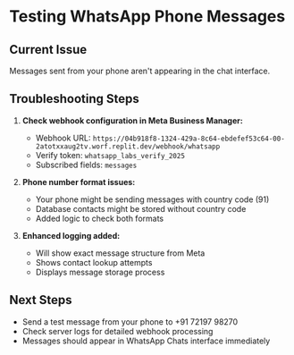# Testing WhatsApp Phone Messages

## Current Issue
Messages sent from your phone aren't appearing in the chat interface.

## Troubleshooting Steps

1. **Check webhook configuration in Meta Business Manager:**
   - Webhook URL: `https://04b918f8-1324-429a-8c64-ebdefef53c64-00-2atotxxaug2tv.worf.replit.dev/webhook/whatsapp`
   - Verify token: `whatsapp_labs_verify_2025`
   - Subscribed fields: `messages`

2. **Phone number format issues:**
   - Your phone might be sending messages with country code (91)
   - Database contacts might be stored without country code
   - Added logic to check both formats

3. **Enhanced logging added:**
   - Will show exact message structure from Meta
   - Shows contact lookup attempts
   - Displays message storage process

## Next Steps
- Send a test message from your phone to +91 72197 98270
- Check server logs for detailed webhook processing
- Messages should appear in WhatsApp Chats interface immediately